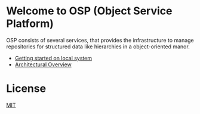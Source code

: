 
# Welcome to OSP (Object Service Platform)

OSP consists of several services, that provides the infrastructure to manage repositories for structured data like hierarchies in a object-oriented manor.

* [Getting started on local system](./Wiki/gettingStarted.md)
* [Architectural Overview](./Wiki/Architecture/overview.md)

# License

[MIT](LICENSE)